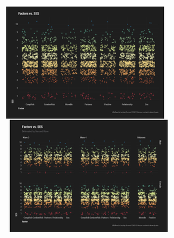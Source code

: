 <p align="center">
<img src="img/factors_ses.png" height="300" alt="github stats" />&nbsp;&nbsp;&nbsp;&nbsp;&nbsp;
<img src="img/p_sex_wave.png" height="300" alt="most used languages" />
</p>
